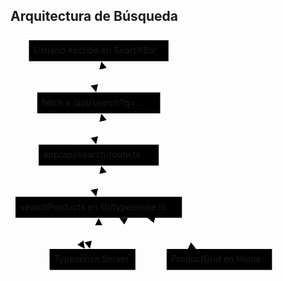 ## Arquitectura de Búsqueda

<svg aria-roledescription="flowchart-v2" role="graphics-document document" viewBox="-8 -8 426.41015625 383.5" style="max-width: 426.41015625px;" xmlns="http://www.w3.org/2000/svg" width="100%" id="mermaid-svg-1752025160582-iaalcsbq9"><style>#mermaid-svg-1752025160582-iaalcsbq9{font-family:"trebuchet ms",verdana,arial,sans-serif;font-size:16px;fill:#e6edf3;}#mermaid-svg-1752025160582-iaalcsbq9 .error-icon{fill:#5a1d1d;}#mermaid-svg-1752025160582-iaalcsbq9 .error-text{fill:#f85149;stroke:#f85149;}#mermaid-svg-1752025160582-iaalcsbq9 .edge-thickness-normal{stroke-width:2px;}#mermaid-svg-1752025160582-iaalcsbq9 .edge-thickness-thick{stroke-width:3.5px;}#mermaid-svg-1752025160582-iaalcsbq9 .edge-pattern-solid{stroke-dasharray:0;}#mermaid-svg-1752025160582-iaalcsbq9 .edge-pattern-dashed{stroke-dasharray:3;}#mermaid-svg-1752025160582-iaalcsbq9 .edge-pattern-dotted{stroke-dasharray:2;}#mermaid-svg-1752025160582-iaalcsbq9 .marker{fill:#e6edf3;stroke:#e6edf3;}#mermaid-svg-1752025160582-iaalcsbq9 .marker.cross{stroke:#e6edf3;}#mermaid-svg-1752025160582-iaalcsbq9 svg{font-family:"trebuchet ms",verdana,arial,sans-serif;font-size:16px;}#mermaid-svg-1752025160582-iaalcsbq9 .label{font-family:"trebuchet ms",verdana,arial,sans-serif;color:#e6edf3;}#mermaid-svg-1752025160582-iaalcsbq9 .cluster-label text{fill:#e6edf3;}#mermaid-svg-1752025160582-iaalcsbq9 .cluster-label span,#mermaid-svg-1752025160582-iaalcsbq9 p{color:#e6edf3;}#mermaid-svg-1752025160582-iaalcsbq9 .label text,#mermaid-svg-1752025160582-iaalcsbq9 span,#mermaid-svg-1752025160582-iaalcsbq9 p{fill:#e6edf3;color:#e6edf3;}#mermaid-svg-1752025160582-iaalcsbq9 .node rect,#mermaid-svg-1752025160582-iaalcsbq9 .node circle,#mermaid-svg-1752025160582-iaalcsbq9 .node ellipse,#mermaid-svg-1752025160582-iaalcsbq9 .node polygon,#mermaid-svg-1752025160582-iaalcsbq9 .node path{fill:#0d1117;stroke:#30363d;stroke-width:1px;}#mermaid-svg-1752025160582-iaalcsbq9 .flowchart-label text{text-anchor:middle;}#mermaid-svg-1752025160582-iaalcsbq9 .node .label{text-align:center;}#mermaid-svg-1752025160582-iaalcsbq9 .node.clickable{cursor:pointer;}#mermaid-svg-1752025160582-iaalcsbq9 .arrowheadPath{fill:#f2eee8;}#mermaid-svg-1752025160582-iaalcsbq9 .edgePath .path{stroke:#e6edf3;stroke-width:2.0px;}#mermaid-svg-1752025160582-iaalcsbq9 .flowchart-link{stroke:#e6edf3;fill:none;}#mermaid-svg-1752025160582-iaalcsbq9 .edgeLabel{background-color:#0d111799;text-align:center;}#mermaid-svg-1752025160582-iaalcsbq9 .edgeLabel rect{opacity:0.5;background-color:#0d111799;fill:#0d111799;}#mermaid-svg-1752025160582-iaalcsbq9 .labelBkg{background-color:rgba(13, 17, 23, 0.5);}#mermaid-svg-1752025160582-iaalcsbq9 .cluster rect{fill:rgba(38, 79, 120, 0.5);stroke:#1f6feb;stroke-width:1px;}#mermaid-svg-1752025160582-iaalcsbq9 .cluster text{fill:#e6edf3;}#mermaid-svg-1752025160582-iaalcsbq9 .cluster span,#mermaid-svg-1752025160582-iaalcsbq9 p{color:#e6edf3;}#mermaid-svg-1752025160582-iaalcsbq9 div.mermaidTooltip{position:absolute;text-align:center;max-width:200px;padding:2px;font-family:"trebuchet ms",verdana,arial,sans-serif;font-size:12px;background:#1f6feb;border:1px solid #1f6feb;border-radius:2px;pointer-events:none;z-index:100;}#mermaid-svg-1752025160582-iaalcsbq9 .flowchartTitleText{text-anchor:middle;font-size:18px;fill:#e6edf3;}#mermaid-svg-1752025160582-iaalcsbq9 :root{--mermaid-font-family:"trebuchet ms",verdana,arial,sans-serif;}</style><g><marker orient="auto" markerHeight="12" markerWidth="12" markerUnits="userSpaceOnUse" refY="5" refX="6" viewBox="0 0 10 10" class="marker flowchart" id="mermaid-svg-1752025160582-iaalcsbq9_flowchart-pointEnd"><path style="stroke-width: 1; stroke-dasharray: 1, 0;" class="arrowMarkerPath" d="M 0 0 L 10 5 L 0 10 z"/></marker><marker orient="auto" markerHeight="12" markerWidth="12" markerUnits="userSpaceOnUse" refY="5" refX="4.5" viewBox="0 0 10 10" class="marker flowchart" id="mermaid-svg-1752025160582-iaalcsbq9_flowchart-pointStart"><path style="stroke-width: 1; stroke-dasharray: 1, 0;" class="arrowMarkerPath" d="M 0 5 L 10 10 L 10 0 z"/></marker><marker orient="auto" markerHeight="11" markerWidth="11" markerUnits="userSpaceOnUse" refY="5" refX="11" viewBox="0 0 10 10" class="marker flowchart" id="mermaid-svg-1752025160582-iaalcsbq9_flowchart-circleEnd"><circle style="stroke-width: 1; stroke-dasharray: 1, 0;" class="arrowMarkerPath" r="5" cy="5" cx="5"/></marker><marker orient="auto" markerHeight="11" markerWidth="11" markerUnits="userSpaceOnUse" refY="5" refX="-1" viewBox="0 0 10 10" class="marker flowchart" id="mermaid-svg-1752025160582-iaalcsbq9_flowchart-circleStart"><circle style="stroke-width: 1; stroke-dasharray: 1, 0;" class="arrowMarkerPath" r="5" cy="5" cx="5"/></marker><marker orient="auto" markerHeight="11" markerWidth="11" markerUnits="userSpaceOnUse" refY="5.2" refX="12" viewBox="0 0 11 11" class="marker cross flowchart" id="mermaid-svg-1752025160582-iaalcsbq9_flowchart-crossEnd"><path style="stroke-width: 2; stroke-dasharray: 1, 0;" class="arrowMarkerPath" d="M 1,1 l 9,9 M 10,1 l -9,9"/></marker><marker orient="auto" markerHeight="11" markerWidth="11" markerUnits="userSpaceOnUse" refY="5.2" refX="-1" viewBox="0 0 11 11" class="marker cross flowchart" id="mermaid-svg-1752025160582-iaalcsbq9_flowchart-crossStart"><path style="stroke-width: 2; stroke-dasharray: 1, 0;" class="arrowMarkerPath" d="M 1,1 l 9,9 M 10,1 l -9,9"/></marker><g class="root"><g class="clusters"/><g class="edgePaths"><path marker-end="url(#mermaid-svg-1752025160582-iaalcsbq9_flowchart-pointEnd)" style="fill:none;" class="edge-thickness-normal edge-pattern-solid flowchart-link LS-A LE-B" id="L-A-B-0" d="M129.129,33.5L128.131,37.667C127.133,41.833,125.137,50.167,124.931,57.641C124.725,65.115,126.31,71.731,127.102,75.038L127.894,78.346"/><path marker-end="url(#mermaid-svg-1752025160582-iaalcsbq9_flowchart-pointEnd)" style="fill:none;" class="edge-thickness-normal edge-pattern-solid flowchart-link LS-B LE-C" id="L-B-C-0" d="M129.129,117L128.131,121.167C127.133,125.333,125.137,133.667,124.931,141.141C124.725,148.615,126.31,155.231,127.102,158.538L127.894,161.846"/><path marker-end="url(#mermaid-svg-1752025160582-iaalcsbq9_flowchart-pointEnd)" style="fill:none;" class="edge-thickness-normal edge-pattern-solid flowchart-link LS-C LE-D" id="L-C-D-0" d="M129.129,200.5L128.131,204.667C127.133,208.833,125.137,217.167,124.931,224.641C124.725,232.115,126.31,238.731,127.102,242.038L127.894,245.346"/><path marker-end="url(#mermaid-svg-1752025160582-iaalcsbq9_flowchart-pointEnd)" style="fill:none;" class="edge-thickness-normal edge-pattern-solid flowchart-link LS-D LE-E" id="L-D-E-0" d="M117.093,284L113.101,288.167C109.109,292.333,101.125,300.667,99.611,308.283C98.098,315.899,103.055,322.797,105.533,326.247L108.012,329.696"/><path marker-end="url(#mermaid-svg-1752025160582-iaalcsbq9_flowchart-pointEnd)" style="fill:none;" class="edge-thickness-normal edge-pattern-solid flowchart-link LS-E LE-D" id="L-E-D-0" d="M127.153,334L128.151,329.833C129.149,325.667,131.145,317.333,132.143,309.883C133.141,302.433,133.141,295.867,133.141,292.583L133.141,289.3"/><path marker-end="url(#mermaid-svg-1752025160582-iaalcsbq9_flowchart-pointEnd)" style="fill:none;" class="edge-thickness-normal edge-pattern-solid flowchart-link LS-D LE-C" id="L-D-C-0" d="M137.153,250.5L138.151,246.333C139.149,242.167,141.145,233.833,141.35,226.359C141.556,218.885,139.972,212.269,139.179,208.962L138.387,205.654"/><path marker-end="url(#mermaid-svg-1752025160582-iaalcsbq9_flowchart-pointEnd)" style="fill:none;" class="edge-thickness-normal edge-pattern-solid flowchart-link LS-C LE-B" id="L-C-B-0" d="M137.153,167L138.151,162.833C139.149,158.667,141.145,150.333,141.35,142.859C141.556,135.385,139.972,128.769,139.179,125.462L138.387,122.154"/><path marker-end="url(#mermaid-svg-1752025160582-iaalcsbq9_flowchart-pointEnd)" style="fill:none;" class="edge-thickness-normal edge-pattern-solid flowchart-link LS-B LE-A" id="L-B-A-0" d="M137.153,83.5L138.151,79.333C139.149,75.167,141.145,66.833,141.35,59.359C141.556,51.885,139.972,45.269,139.179,41.962L138.387,38.654"/><path marker-end="url(#mermaid-svg-1752025160582-iaalcsbq9_flowchart-pointEnd)" style="fill:none;" class="edge-thickness-normal edge-pattern-solid flowchart-link LS-F LE-D" id="L-F-D-0" d="M326.117,334L326.117,329.833C326.117,325.667,326.117,317.333,307.721,309.187C289.326,301.04,252.534,293.08,234.138,289.101L215.743,285.121"/><path marker-end="url(#mermaid-svg-1752025160582-iaalcsbq9_flowchart-pointEnd)" style="fill:none;" class="edge-thickness-normal edge-pattern-solid flowchart-link LS-D LE-E" id="L-D-E-1" d="M125.117,284L123.121,288.167C121.125,292.333,117.133,300.667,115.929,308.141C114.725,315.615,116.31,322.231,117.102,325.538L117.894,328.846"/><path marker-end="url(#mermaid-svg-1752025160582-iaalcsbq9_flowchart-pointEnd)" style="fill:none;" class="edge-thickness-normal edge-pattern-solid flowchart-link LS-E LE-D" id="L-E-D-1" d="M159.846,334L168.976,329.833C178.107,325.667,196.368,317.333,198.152,309.403C199.936,301.472,185.243,293.944,177.897,290.181L170.55,286.417"/><path marker-end="url(#mermaid-svg-1752025160582-iaalcsbq9_flowchart-pointEnd)" style="fill:none;" class="edge-thickness-normal edge-pattern-solid flowchart-link LS-D LE-F" id="L-D-F-0" d="M173.857,284L183.986,288.167C194.115,292.333,214.372,300.667,232.827,308.633C251.283,316.6,267.937,324.2,276.264,328L284.591,331.8"/></g><g class="edgeLabels"><g class="edgeLabel"><g transform="translate(0, 0)" class="label"><foreignObject height="0" width="0"><div style="display: inline-block; white-space: nowrap;" xmlns="http://www.w3.org/1999/xhtml"><span class="edgeLabel"></span></div></foreignObject></g></g><g class="edgeLabel"><g transform="translate(0, 0)" class="label"><foreignObject height="0" width="0"><div style="display: inline-block; white-space: nowrap;" xmlns="http://www.w3.org/1999/xhtml"><span class="edgeLabel"></span></div></foreignObject></g></g><g class="edgeLabel"><g transform="translate(0, 0)" class="label"><foreignObject height="0" width="0"><div style="display: inline-block; white-space: nowrap;" xmlns="http://www.w3.org/1999/xhtml"><span class="edgeLabel"></span></div></foreignObject></g></g><g class="edgeLabel"><g transform="translate(0, 0)" class="label"><foreignObject height="0" width="0"><div style="display: inline-block; white-space: nowrap;" xmlns="http://www.w3.org/1999/xhtml"><span class="edgeLabel"></span></div></foreignObject></g></g><g class="edgeLabel"><g transform="translate(0, 0)" class="label"><foreignObject height="0" width="0"><div style="display: inline-block; white-space: nowrap;" xmlns="http://www.w3.org/1999/xhtml"><span class="edgeLabel"></span></div></foreignObject></g></g><g class="edgeLabel"><g transform="translate(0, 0)" class="label"><foreignObject height="0" width="0"><div style="display: inline-block; white-space: nowrap;" xmlns="http://www.w3.org/1999/xhtml"><span class="edgeLabel"></span></div></foreignObject></g></g><g class="edgeLabel"><g transform="translate(0, 0)" class="label"><foreignObject height="0" width="0"><div style="display: inline-block; white-space: nowrap;" xmlns="http://www.w3.org/1999/xhtml"><span class="edgeLabel"></span></div></foreignObject></g></g><g class="edgeLabel"><g transform="translate(0, 0)" class="label"><foreignObject height="0" width="0"><div style="display: inline-block; white-space: nowrap;" xmlns="http://www.w3.org/1999/xhtml"><span class="edgeLabel"></span></div></foreignObject></g></g><g class="edgeLabel"><g transform="translate(0, 0)" class="label"><foreignObject height="0" width="0"><div style="display: inline-block; white-space: nowrap;" xmlns="http://www.w3.org/1999/xhtml"><span class="edgeLabel"></span></div></foreignObject></g></g><g class="edgeLabel"><g transform="translate(0, 0)" class="label"><foreignObject height="0" width="0"><div style="display: inline-block; white-space: nowrap;" xmlns="http://www.w3.org/1999/xhtml"><span class="edgeLabel"></span></div></foreignObject></g></g><g class="edgeLabel"><g transform="translate(0, 0)" class="label"><foreignObject height="0" width="0"><div style="display: inline-block; white-space: nowrap;" xmlns="http://www.w3.org/1999/xhtml"><span class="edgeLabel"></span></div></foreignObject></g></g><g class="edgeLabel"><g transform="translate(0, 0)" class="label"><foreignObject height="0" width="0"><div style="display: inline-block; white-space: nowrap;" xmlns="http://www.w3.org/1999/xhtml"><span class="edgeLabel"></span></div></foreignObject></g></g></g><g class="nodes"><g transform="translate(133.140625, 16.75)" id="flowchart-A-24" class="node default default flowchart-label"><rect height="33.5" width="223.234375" y="-16.75" x="-111.6171875" ry="0" rx="0" style="" class="basic label-container"/><g transform="translate(-104.1171875, -9.25)" style="" class="label"><rect/><foreignObject height="18.5" width="208.234375"><div style="display: inline-block; white-space: nowrap;" xmlns="http://www.w3.org/1999/xhtml"><span class="nodeLabel">Usuario escribe en SearchBar</span></div></foreignObject></g></g><g transform="translate(133.140625, 100.25)" id="flowchart-B-25" class="node default default flowchart-label"><rect height="33.5" width="196.65625" y="-16.75" x="-98.328125" ry="0" rx="0" style="" class="basic label-container"/><g transform="translate(-90.828125, -9.25)" style="" class="label"><rect/><foreignObject height="18.5" width="181.65625"><div style="display: inline-block; white-space: nowrap;" xmlns="http://www.w3.org/1999/xhtml"><span class="nodeLabel">fetch a /api/search?q=...</span></div></foreignObject></g></g><g transform="translate(133.140625, 183.75)" id="flowchart-C-27" class="node default default flowchart-label"><rect height="33.5" width="192.09375" y="-16.75" x="-96.046875" ry="0" rx="0" style="" class="basic label-container"/><g transform="translate(-88.546875, -9.25)" style="" class="label"><rect/><foreignObject height="18.5" width="177.09375"><div style="display: inline-block; white-space: nowrap;" xmlns="http://www.w3.org/1999/xhtml"><span class="nodeLabel">app/api/search/route.ts</span></div></foreignObject></g></g><g transform="translate(133.140625, 267.25)" id="flowchart-D-29" class="node default default flowchart-label"><rect height="33.5" width="266.28125" y="-16.75" x="-133.140625" ry="0" rx="0" style="" class="basic label-container"/><g transform="translate(-125.640625, -9.25)" style="" class="label"><rect/><foreignObject height="18.5" width="251.28125"><div style="display: inline-block; white-space: nowrap;" xmlns="http://www.w3.org/1999/xhtml"><span class="nodeLabel">searchProducts en lib/typesense.ts</span></div></foreignObject></g></g><g transform="translate(123.140625, 350.75)" id="flowchart-E-31" class="node default default flowchart-label"><rect height="33.5" width="137.3671875" y="-16.75" x="-68.68359375" ry="0" rx="0" style="" class="basic label-container"/><g transform="translate(-61.18359375, -9.25)" style="" class="label"><rect/><foreignObject height="18.5" width="122.3671875"><div style="display: inline-block; white-space: nowrap;" xmlns="http://www.w3.org/1999/xhtml"><span class="nodeLabel">Typesense Server</span></div></foreignObject></g></g><g transform="translate(326.1171875, 350.75)" id="flowchart-F-40" class="node default default flowchart-label"><rect height="33.5" width="168.5859375" y="-16.75" x="-84.29296875" ry="0" rx="0" style="" class="basic label-container"/><g transform="translate(-76.79296875, -9.25)" style="" class="label"><rect/><foreignObject height="18.5" width="153.5859375"><div style="display: inline-block; white-space: nowrap;" xmlns="http://www.w3.org/1999/xhtml"><span class="nodeLabel">ProductGrid en Home</span></div></foreignObject></g></g></g></g></g></svg>